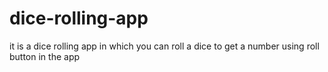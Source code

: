 # dice-rolling-app
it is a dice rolling app in which you can roll a dice to get a number using roll button in the app 
